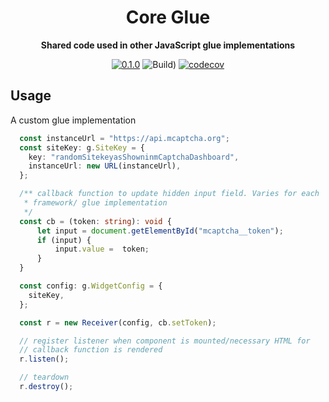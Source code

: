 <div align="center">

  <h1> Core Glue</h1>
  <strong>Shared code used in other JavaScript glue implementations</strong>

[![0.1.0](https://img.shields.io/badge/TypeScript_docs-master-2b7489)](https://mcaptcha.github.io/glue/core-glue)
![Build)](<https://github.com/mCaptcha/glue/workflows/CI%20(Linux)/badge.svg>)
[![codecov](https://codecov.io/gh/mCaptcha/glue/branch/master/graph/badge.svg)](https://codecov.io/gh/mCaptcha/glue)

</div>

## Usage

A custom glue implementation

```typescript
  const instanceUrl = "https://api.mcaptcha.org";
  const siteKey: g.SiteKey = {
    key: "randomSitekeyasShowninmCaptchaDashboard",
    instanceUrl: new URL(instanceUrl),
  };

  /** callback function to update hidden input field. Varies for each
   * framework/ glue implementation
   */
  const cb = (token: string): void {
	  let input = document.getElementById("mcaptcha__token");
	  if (input) {
		  input.value =  token;
	  }
  }

  const config: g.WidgetConfig = {
    siteKey,
  };

  const r = new Receiver(config, cb.setToken);

  // register listener when component is mounted/necessary HTML for
  // callback function is rendered
  r.listen();

  // teardown
  r.destroy();
```
